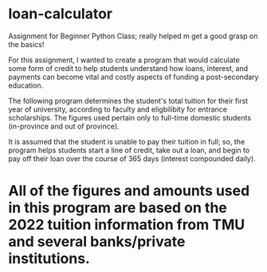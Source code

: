 # loan-calculator
Assignment for Beginner Python Class; really helped m get a good grasp on the basics!

For this assignment, I wanted to create a program that would calculate some form of 
credit to help students understand how loans, interest, and payments can become vital and costly aspects of funding a post-secondary education. 

The following program determines the student's total tuition for their first year of university, according to faculty and eligbilibity for entrance scholarships. 
The figures used pertain only to full-time domestic students (in-province and out of province). 

It is assumed that the student is unable to pay their tuition in full; so, the program helps students start a line of credit, 
take out a loan, and begin to pay off their loan over the course of 365 days (interest compounded daily). 

# All of the figures and amounts used in this program are based on the 2022 tuition information from TMU and several banks/private institutions. 

